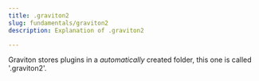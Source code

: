 ```yaml
---
title: .graviton2
slug: fundamentals/graviton2
description: Explanation of .graviton2

---
```



Graviton stores plugins in a _automatically_ created folder, this one is called '.graviton2'.
